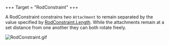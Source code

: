 +++
Target = "RodConstraint"
+++

A RodConstraint constrains two `Attachment` to remain separated by the value specified by [RodConstraint.Length](https://developer.roblox.com/api-reference/property/RodConstraint/Length). While the attachments remain at a set distance from one another they can both rotate freely.![RodConstraint.gif](https://images.contentstack.io/v3/assets/bltc2ad39afa86662c8/blt248d6584b75f2c1a/5b2db585ca8406e05d89fa34/RodConstraint.gif)